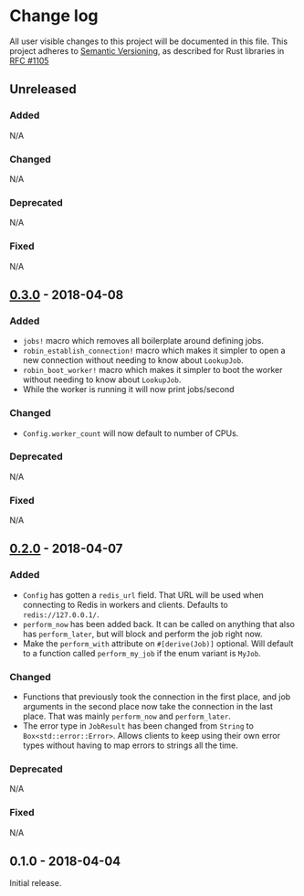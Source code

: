 # Change log

All user visible changes to this project will be documented in this file.
This project adheres to [Semantic Versioning](http://semver.org/), as described
for Rust libraries in [RFC #1105](https://github.com/rust-lang/rfcs/blob/master/text/1105-api-evolution.md)

## Unreleased

### Added

N/A

### Changed

N/A

### Deprecated

N/A

### Fixed

N/A

## [0.3.0] - 2018-04-08

### Added

- `jobs!` macro which removes all boilerplate around defining jobs.
- `robin_establish_connection!` macro which makes it simpler to open a new connection without needing to know about `LookupJob`.
- `robin_boot_worker!` macro which makes it simpler to boot the worker without needing to know about `LookupJob`.
- While the worker is running it will now print jobs/second

### Changed

- `Config.worker_count` will now default to number of CPUs.

### Deprecated

N/A

### Fixed

N/A

## [0.2.0] - 2018-04-07

### Added

- `Config` has gotten a `redis_url` field. That URL will be used when connecting to Redis in workers and clients. Defaults to `redis://127.0.0.1/`.
- `perform_now` has been added back. It can be called on anything that also has `perform_later`, but will block and perform the job right now.
- Make the `perform_with` attribute on `#[derive(Job)]` optional. Will default to a function called `perform_my_job` if the enum variant is `MyJob`.

### Changed

- Functions that previously took the connection in the first place, and job arguments in the second place now take the connection in the last place. That was mainly `perform_now` and `perform_later`.
- The error type in `JobResult` has been changed from `String` to `Box<std::error::Error>`. Allows clients to keep using their own error types without having to map errors to strings all the time.

### Deprecated

N/A

### Fixed

N/A

## 0.1.0 - 2018-04-04

Initial release.

[0.3.0]: https://github.com/davidpdrsn/robin/compare/0.2.0...v0.3.0
[0.2.0]: https://github.com/davidpdrsn/robin/compare/0.1.0...0.2.0
